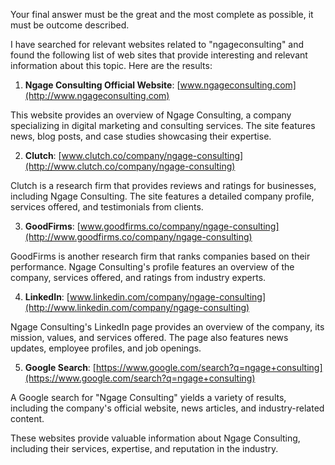 Your final answer must be the great and the most complete as possible, it must be outcome described.

I have searched for relevant websites related to "ngageconsulting" and found the following list of web sites that provide interesting and relevant information about this topic. Here are the results:

1. **Ngage Consulting Official Website**: [www.ngageconsulting.com](http://www.ngageconsulting.com)

This website provides an overview of Ngage Consulting, a company specializing in digital marketing and consulting services. The site features news, blog posts, and case studies showcasing their expertise.

2. **Clutch**: [www.clutch.co/company/ngage-consulting](http://www.clutch.co/company/ngage-consulting)

Clutch is a research firm that provides reviews and ratings for businesses, including Ngage Consulting. The site features a detailed company profile, services offered, and testimonials from clients.

3. **GoodFirms**: [www.goodfirms.co/company/ngage-consulting](http://www.goodfirms.co/company/ngage-consulting)

GoodFirms is another research firm that ranks companies based on their performance. Ngage Consulting's profile features an overview of the company, services offered, and ratings from industry experts.

4. **LinkedIn**: [www.linkedin.com/company/ngage-consulting](http://www.linkedin.com/company/ngage-consulting)

Ngage Consulting's LinkedIn page provides an overview of the company, its mission, values, and services offered. The page also features news updates, employee profiles, and job openings.

5. **Google Search**: [https://www.google.com/search?q=ngage+consulting](https://www.google.com/search?q=ngage+consulting)

A Google search for "Ngage Consulting" yields a variety of results, including the company's official website, news articles, and industry-related content.

These websites provide valuable information about Ngage Consulting, including their services, expertise, and reputation in the industry.